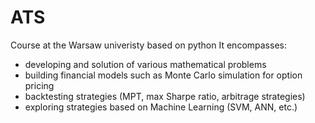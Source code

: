 # ATS
Course at the Warsaw univeristy based on python
It encompasses: 
- developing and solution of various mathematical problems
- building financial models such as Monte Carlo simulation for option pricing 
- backtesting strategies (MPT, max Sharpe ratio, arbitrage strategies)
- exploring strategies based on Machine Learning (SVM, ANN, etc.) 
